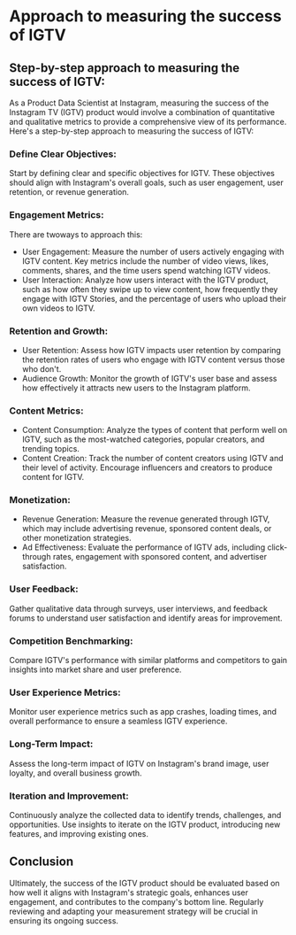 # Approach to measuring the success of IGTV

## Step-by-step approach to measuring the success of IGTV:

As a Product Data Scientist at Instagram, measuring the success of the Instagram TV (IGTV) product would involve a combination of quantitative and qualitative metrics to provide a comprehensive view of its performance. Here's a step-by-step approach to measuring the success of IGTV:

### Define Clear Objectives:
Start by defining clear and specific objectives for IGTV. These objectives should align with Instagram's overall goals, such as user engagement, user retention, or revenue generation.

### Engagement Metrics:
  There are twoways to approach this:
- User Engagement: Measure the number of users actively engaging with IGTV content. Key metrics include the number of video views, likes, comments, shares, and the time users spend watching IGTV videos.
 - User Interaction: Analyze how users interact with the IGTV product, such as how often they swipe up to view content, how frequently they engage with IGTV Stories, and the percentage of users who upload their own videos to IGTV.

### Retention and Growth:
- User Retention: Assess how IGTV impacts user retention by comparing the retention rates of users who engage with IGTV content versus those who don't.
- Audience Growth: Monitor the growth of IGTV's user base and assess how effectively it attracts new users to the Instagram platform.

### Content Metrics:
- Content Consumption: Analyze the types of content that perform well on IGTV, such as the most-watched categories, popular creators, and trending topics.
- Content Creation: Track the number of content creators using IGTV and their level of activity. Encourage influencers and creators to produce content for IGTV.
   
### Monetization:
- Revenue Generation: Measure the revenue generated through IGTV, which may include advertising revenue, sponsored content deals, or other monetization strategies.
- Ad Effectiveness: Evaluate the performance of IGTV ads, including click-through rates, engagement with sponsored content, and advertiser satisfaction.

### User Feedback:
Gather qualitative data through surveys, user interviews, and feedback forums to understand user satisfaction and identify areas for improvement.

### Competition Benchmarking:
Compare IGTV's performance with similar platforms and competitors to gain insights into market share and user preference.

### User Experience Metrics:
Monitor user experience metrics such as app crashes, loading times, and overall performance to ensure a seamless IGTV experience.

### Long-Term Impact:
Assess the long-term impact of IGTV on Instagram's brand image, user loyalty, and overall business growth.

### Iteration and Improvement:
Continuously analyze the collected data to identify trends, challenges, and opportunities. Use insights to iterate on the IGTV product, introducing new features, and improving existing ones.

## Conclusion
Ultimately, the success of the IGTV product should be evaluated based on how well it aligns with Instagram's strategic goals, enhances user engagement, and contributes to the company's bottom line. Regularly reviewing and adapting your measurement strategy will be crucial in ensuring its ongoing success.



 